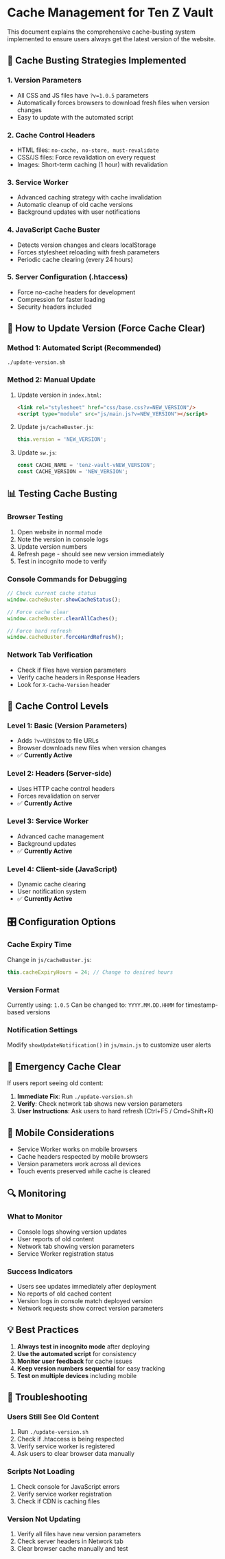 # Cache Management for Ten Z Vault

This document explains the comprehensive cache-busting system implemented to ensure users always get the latest version of the website.

## 🎯 Cache Busting Strategies Implemented

### 1. **Version Parameters** 
- All CSS and JS files have `?v=1.0.5` parameters
- Automatically forces browsers to download fresh files when version changes
- Easy to update with the automated script

### 2. **Cache Control Headers**
- HTML files: `no-cache, no-store, must-revalidate`
- CSS/JS files: Force revalidation on every request
- Images: Short-term caching (1 hour) with revalidation

### 3. **Service Worker**
- Advanced caching strategy with cache invalidation
- Automatic cleanup of old cache versions
- Background updates with user notifications

### 4. **JavaScript Cache Buster**
- Detects version changes and clears localStorage
- Forces stylesheet reloading with fresh parameters
- Periodic cache clearing (every 24 hours)

### 5. **Server Configuration (.htaccess)**
- Force no-cache headers for development
- Compression for faster loading
- Security headers included

## 🚀 How to Update Version (Force Cache Clear)

### Method 1: Automated Script (Recommended)
```bash
./update-version.sh
```

### Method 2: Manual Update
1. Update version in `index.html`:
   ```html
   <link rel="stylesheet" href="css/base.css?v=NEW_VERSION"/>
   <script type="module" src="js/main.js?v=NEW_VERSION"></script>
   ```

2. Update `js/cacheBuster.js`:
   ```javascript
   this.version = 'NEW_VERSION';
   ```

3. Update `sw.js`:
   ```javascript
   const CACHE_NAME = 'tenz-vault-vNEW_VERSION';
   const CACHE_VERSION = 'NEW_VERSION';
   ```

## 📊 Testing Cache Busting

### Browser Testing
1. Open website in normal mode
2. Note the version in console logs
3. Update version numbers
4. Refresh page - should see new version immediately
5. Test in incognito mode to verify

### Console Commands for Debugging
```javascript
// Check current cache status
window.cacheBuster.showCacheStatus();

// Force cache clear
window.cacheBuster.clearAllCaches();

// Force hard refresh
window.cacheBuster.forceHardRefresh();
```

### Network Tab Verification
- Check if files have version parameters
- Verify cache headers in Response Headers
- Look for `X-Cache-Version` header

## 🔧 Cache Control Levels

### Level 1: Basic (Version Parameters)
- Adds `?v=VERSION` to file URLs
- Browser downloads new files when version changes
- ✅ **Currently Active**

### Level 2: Headers (Server-side)
- Uses HTTP cache control headers
- Forces revalidation on server
- ✅ **Currently Active**

### Level 3: Service Worker
- Advanced cache management
- Background updates
- ✅ **Currently Active**

### Level 4: Client-side (JavaScript)
- Dynamic cache clearing
- User notification system
- ✅ **Currently Active**

## 🎛️ Configuration Options

### Cache Expiry Time
Change in `js/cacheBuster.js`:
```javascript
this.cacheExpiryHours = 24; // Change to desired hours
```

### Version Format
Currently using: `1.0.5`
Can be changed to: `YYYY.MM.DD.HHMM` for timestamp-based versions

### Notification Settings
Modify `showUpdateNotification()` in `js/main.js` to customize user alerts

## 🚨 Emergency Cache Clear

If users report seeing old content:

1. **Immediate Fix**: Run `./update-version.sh`
2. **Verify**: Check network tab shows new version parameters
3. **User Instructions**: Ask users to hard refresh (Ctrl+F5 / Cmd+Shift+R)

## 📱 Mobile Considerations

- Service Worker works on mobile browsers
- Cache headers respected by mobile browsers
- Version parameters work across all devices
- Touch events preserved while cache is cleared

## 🔍 Monitoring

### What to Monitor
- Console logs showing version updates
- User reports of old content
- Network tab showing version parameters
- Service Worker registration status

### Success Indicators
- Users see updates immediately after deployment
- No reports of old cached content
- Version logs in console match deployed version
- Network requests show correct version parameters

## 💡 Best Practices

1. **Always test in incognito mode** after deploying
2. **Use the automated script** for consistency
3. **Monitor user feedback** for cache issues
4. **Keep version numbers sequential** for easy tracking
5. **Test on multiple devices** including mobile

## 🔧 Troubleshooting

### Users Still See Old Content
1. Run `./update-version.sh`
2. Check if .htaccess is being respected
3. Verify service worker is registered
4. Ask users to clear browser data manually

### Scripts Not Loading
1. Check console for JavaScript errors
2. Verify service worker registration
3. Check if CDN is caching files

### Version Not Updating
1. Verify all files have new version parameters
2. Check server headers in Network tab
3. Clear browser cache manually and test
